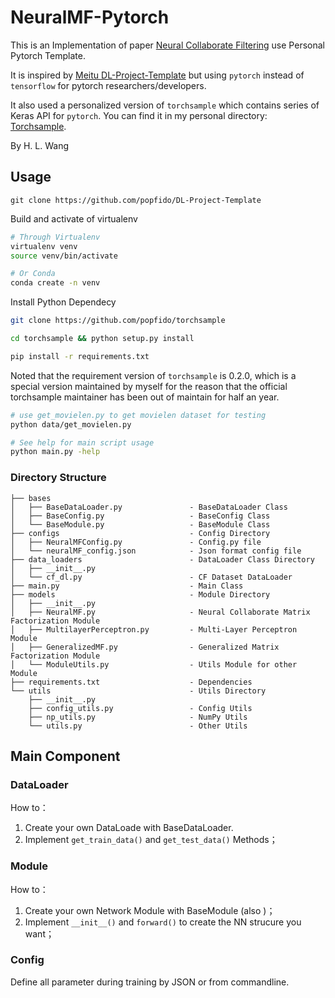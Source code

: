 # NeuralMF-Pytorch

This is an Implementation of paper [Neural Collaborate Filtering](https://arxiv.org/abs/1708.05031) use Personal Pytorch 
Template.

It is inspired by [Meitu DL-Project-Template](https://github.com/SpikeKing/DL-Project-Template) 
but using ``pytorch`` instead of ``tensorflow`` for pytorch researchers/developers.

It also used a personalized version of ``torchsample`` which contains series of Keras API for ``pytorch``.
You can find it in my personal directory: [Torchsample](https://github.com/popfido/torchsample).

By H. L. Wang 

## Usage

```text
git clone https://github.com/popfido/DL-Project-Template
```

Build and activate of virtualenv

```bash
# Through Virtualenv
virtualenv venv
source venv/bin/activate

# Or Conda
conda create -n venv
```

Install Python Dependecy

```bash
git clone https://github.com/popfido/torchsample

cd torchsample && python setup.py install

pip install -r requirements.txt
```
Noted that the requirement version of ``torchsample`` is 0.2.0, which is a 
special version maintained by myself for the reason that the official torchsample
maintainer has been out of maintain for half an year.

```bash
# use get_movielen.py to get movielen dataset for testing
python data/get_movielen.py

# See help for main script usage
python main.py -help
```

### Directory Structure

```text
├── bases
│   ├── BaseDataLoader.py               - BaseDataLoader Class
│   ├── BaseConfig.py                   - BaseConfig Class
│   └── BaseModule.py                   - BaseModule Class
├── configs                             - Config Directory
│   ├── NeuralMFConfig.py               - Config.py file
│   └── neuralMF_config.json            - Json format config file
├── data_loaders                        - DataLoader Class Directory
│   ├── __init__.py
│   └── cf_dl.py                        - CF Dataset DataLoader
├── main.py                             - Main Class
├── models                              - Module Directory
│   ├── __init__.py
│   ├── NeuralMF.py                     - Neural Collaborate Matrix Factorization Module
│   ├── MultilayerPerceptron.py         - Multi-Layer Perceptron Module
│   ├── GeneralizedMF.py                - Generalized Matrix Factorization Module
│   └── ModuleUtils.py                  - Utils Module for other Module
├── requirements.txt                    - Dependencies
└── utils                               - Utils Directory
    ├── __init__.py
    ├── config_utils.py                 - Config Utils
    ├── np_utils.py                     - NumPy Utils
    └── utils.py                        - Other Utils
```

## Main Component

### DataLoader

How to：

1. Create your own DataLoade with BaseDataLoader.
2. Implement ``get_train_data()`` and ``get_test_data()`` Methods；

### Module

How to：

1. Create your own Network Module with BaseModule (also )；
2. Implement ``__init__()`` and ``forward()`` to create the NN strucure you want；

### Config

Define all parameter during training by JSON or from commandline.





